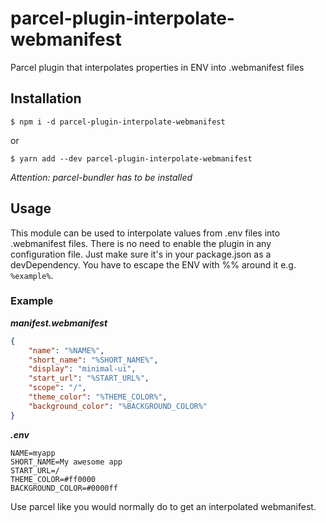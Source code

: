 # parcel-plugin-interpolate-webmanifest

Parcel plugin that interpolates properties in ENV into .webmanifest files

## Installation

```Shell
$ npm i -d parcel-plugin-interpolate-webmanifest
```
or
```Shell
$ yarn add --dev parcel-plugin-interpolate-webmanifest
```


_Attention: parcel-bundler has to be installed_

## Usage

This module can be used to interpolate values from .env files into .webmanifest files.
There is no need to enable the plugin in any configuration file. Just make sure it's in your package.json as a devDependency.
You have to escape the ENV with %% around it e.g. `%example%`.

### Example

_**manifest.webmanifest**_

```json
{
    "name": "%NAME%",
    "short_name": "%SHORT_NAME%",
    "display": "minimal-ui",
    "start_url": "%START_URL%",
    "scope": "/",
    "theme_color": "%THEME_COLOR%",
    "background_color": "%BACKGROUND_COLOR%"
}
```

_**.env**_

```
NAME=myapp
SHORT_NAME=My awesome app
START_URL=/
THEME_COLOR=#ff0000
BACKGROUND_COLOR=#0000ff
```

Use parcel like you would normally do to get an interpolated webmanifest.
